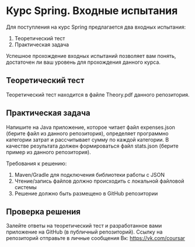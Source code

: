 # Курс Spring. Входные испытания

Для поступления на курс Spring предлагается два входных испытания:
1. Теоретический тест
2. Практическая задача

Успешное прохождение входных испытаний позволяет вам понять, достаточен ли ваш уровень для прохождения данного курса.

## Теоретический тест

Теоретический тест находится в файле Theory.pdf данного репозитория.

## Практическая задача

Напишите на Java приложение, которое читает файл expenses.json (берите файл из данного репозитория), определяет программно категории затрат и рассчитывает сумму по каждой категории. В качестве результата должен формироваться файл stats.json (берите пример из данного репозитория).

Требования к решению:
1. Maven/Gradle для подключения библиотеки работы с JSON
2. Чтение/запись файлов должно происходить с локальной файловой системы
3. Решение должно быть размещено в GitHub репозитории

## Проверка решения

Залейте ответы на теоретический тест и разработанное вами приложение на GitHub (в публичный репозиторий). Ссылку на репозиторий отправьте в личные сообщения Вк: https://vk.com/coursar